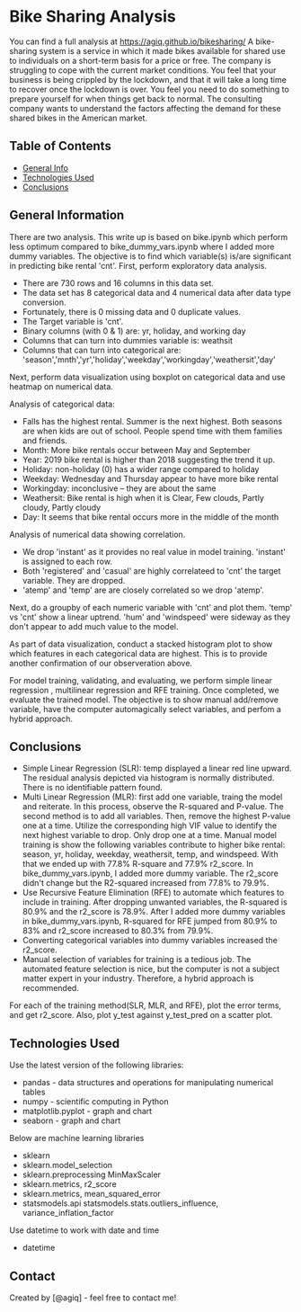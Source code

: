 # Bike Sharing Analysis
You can find a full analysis at https://agiq.github.io/bikesharing/
A bike-sharing system is a service in which it made bikes available for shared use to individuals on a short-term basis for a price or free. The company is struggling to cope with the current market conditions. You feel that your business is being crippled by the lockdown, and that it will take a long time to recover once the lockdown is over. You feel you need to do something to prepare yourself for when things get back to normal. The consulting company wants to understand the factors affecting the demand for these shared bikes in the American market.


## Table of Contents
* [General Info](#general-information)
* [Technologies Used](#technologies-used)
* [Conclusions](#conclusions)

<!-- You can include any other section that is pertinent to your problem -->

## General Information
There are two analysis. This write up is based on bike.ipynb which perform less optimum compared to bike_dummy_vars.ipynb where I added more dummy variables. The objective is to find which variable(s) is/are significant in predicting bike rental 'cnt'.  First, perform exploratory data analysis. 

- There are 730 rows and 16 columns in this data set.
- The data set has 8 categorical data and 4 numerical data after data type conversion.
- Fortunately, there is 0 missing data and 0 duplicate values.
- The Target variable is 'cnt'.
- Binary columns (with 0 & 1) are: yr, holiday, and working day
- Columns that can turn into dummies variable is: weathsit
- Columns that can turn into categorical are: 'season','mnth','yr','holiday','weekday','workingday','weathersit','day'
 
 Next, perform data visualization using boxplot on categorical data and use heatmap on numerical data.  

Analysis of categorical data:
- Falls has the highest rental. Summer is the next highest. Both seasons are when kids are out of school.  People spend time with them families and friends.
- Month: More bike rentals occur between May and September
- Year: 2019 bike rental is higher than 2018 suggesting the trend it up.
- Holiday: non-holiday (0) has a wider range compared to holiday
- Weekday: Wednesday and Thursday appear to have more bike rental
- Workingday: inconclusive – they are about the same
- Weathersit: Bike rental is high when it is Clear, Few clouds, Partly cloudy, Partly cloudy
- Day: It seems that bike rental occurs more in the middle of the month

Analysis of numerical data showing correlation.
- We drop 'instant' as it provides no real value in model training.  'instant' is assigned to each row.
- Both 'registered' and 'casual' are highly correlateed to 'cnt' the target variable. They are dropped.
- 'atemp' and 'temp' are are closely correlated so we drop 'atemp'.

Next, do a groupby of each numeric variable with 'cnt' and plot them. 'temp' vs 'cnt' show a linear uptrend.  'hum' and 'windspeed' were sideway as they don't appear to add much value to the model.

As part of data visualization, conduct a stacked histogram plot to show which features in each categorical data are highest. This is to provide another confirmation of our observeration above.

For model training, validating, and evaluating, we perform simple linear regression , multilinear regression and RFE training.  Once completed, we evaluate the trained model. The objective is to show manual add/remove variable, have the computer automagically select variables, and perfom a hybrid approach.


## Conclusions
- Simple Linear Regression (SLR): temp displayed a linear red line upward.  The residual analysis depicted via histogram is normally distributed.  There is no identifiable pattern found.
- Multi Linear Regression (MLR): first add one variable, traing the model and reiterate. In this process, observe the R-squared and P-value. The second method is to add all variables. Then, remove the highest P-value one at a time. Utilize the corresponding high VIF value to identify the next highest variable to drop.  Only drop one at a time. Manual model training is show the following variables contribute to higher bike rental: season, yr, holiday, weekday, weathersit, temp, and windspeed. With that we ended up with 77.8% R-square and 77.9% r2_score. In bike_dummy_vars.ipynb, I added more dummy variable.  The r2_score didn't change but the R2-squared increased from 77.8% to 79.9%.
- Use Recursive Feature Elimination (RFE) to automate which features to include in training.  After dropping unwanted variables, the R-squared is 80.9% and the r2_score is 78.9%.  After I added more dummy variables in bike_dummy_vars.ipynb, R-squared for RFE jumped from 80.9% to 83% and r2_score increased to 80.3% from 79.9%. 
- Converting categorical variables into dummy variables increased the r2_score.
- Manual selection of variables for training is a tedious job. The automated feature selection is nice, but the computer is not a subject matter expert in your industry. Therefore, a hybrid approach is recommended.

For each of the training method(SLR, MLR, and RFE), plot the error terms, and get r2_score. Also, plot y_test against y_test_pred on a scatter plot.

## Technologies Used
Use the latest version of the following libraries:
- pandas - data structures and operations for manipulating numerical tables 
- numpy - scientific computing in Python
- matplotlib.pyplot - graph and chart
- seaborn - graph and chart 

Below are machine learning libraries
- sklearn 
- sklearn.model_selection
- sklearn.preprocessing  MinMaxScaler
- sklearn.metrics, r2_score
- sklearn.metrics, mean_squared_error
- statsmodels.api
 statsmodels.stats.outliers_influence, variance_inflation_factor

Use datetime to work with date and time
- datetime

<!-- As the libraries versions keep on changing, it is recommended to mention the version of library used in this project -->


## Contact
Created by [@agiq] - feel free to contact me!


<!-- Optional -->
<!-- ## License -->
<!-- This project is open source and available under the [... License](). -->

<!-- You don't have to include all sections - just the one's relevant to your project -->
